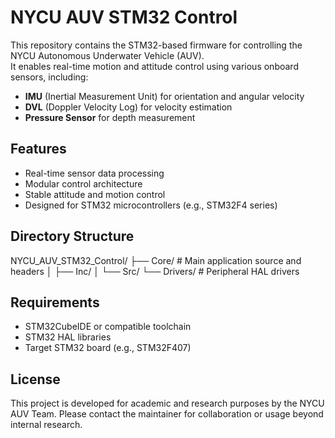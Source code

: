 # NYCU AUV STM32 Control

This repository contains the STM32-based firmware for controlling the NYCU Autonomous Underwater Vehicle (AUV).  
It enables real-time motion and attitude control using various onboard sensors, including:

- **IMU** (Inertial Measurement Unit) for orientation and angular velocity
- **DVL** (Doppler Velocity Log) for velocity estimation
- **Pressure Sensor** for depth measurement

## Features

- Real-time sensor data processing
- Modular control architecture
- Stable attitude and motion control
- Designed for STM32 microcontrollers (e.g., STM32F4 series)

## Directory Structure
NYCU_AUV_STM32_Control/
├── Core/ # Main application source and headers
│ ├── Inc/
│ └── Src/
└── Drivers/ # Peripheral HAL drivers

## Requirements
- STM32CubeIDE or compatible toolchain
- STM32 HAL libraries
- Target STM32 board (e.g., STM32F407)

## License
This project is developed for academic and research purposes by the NYCU AUV Team.
Please contact the maintainer for collaboration or usage beyond internal research.
